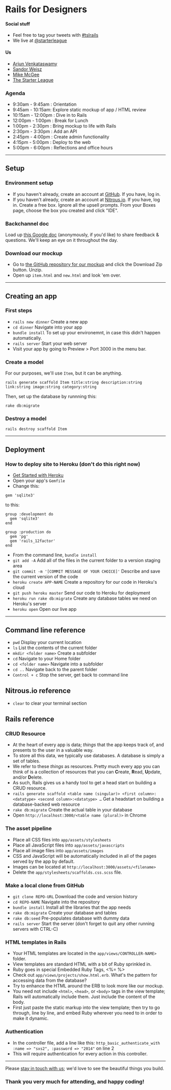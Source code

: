 # Rails for Designers

#### Social stuff

- Feel free to tag your tweets with [#tslrails](https://twitter.com/search?q=%23tslrails&src=hash)
- We live at [@starterleague](https://twitter.com/starterleague)

#### Us

- [Arjun Venkataswamy](https://twitter.com/thevenkataswamy)
- [Sandor Weisz](http://santheo.com)
- [Mike McGee](http://twitter.com/michaelmcgee)
- [The Starter League](http://www.starterleague.com/)

### Agenda

- 9:30am - 9:45am : Orientation
- 9:45am - 10:15am: Explore static mockup of app / HTML review
- 10:15am - 12:00pm : Dive in to Rails
- 12:00pm - 1:00pm : Break for Lunch
- 1:00pm - 2:30pm : Bring mockup to life with Rails
- 2:30pm - 3:30pm : Add an API
- 2:45pm - 4:00pm : Create admin functionality
- 4:15pm - 5:00pm : Deploy to the web
- 5:00pm - 6:00pm : Reflections and office hours

---

## Setup

### Environment setup

 - If you haven't already, create an account at [GitHub](https://github.com/). If you have, log in.
 - If you haven't already, create an account at [Nitrous.io](https://www.nitrous.io/). If you have, log in. Create a free box. Ignore all the upsell prompts. From your Boxes page, choose the box you created and click "IDE".

### Backchannel doc

Load up [this Google doc](https://docs.google.com/document/d/18k1szk6zdQAwIQ5Yl2pmTZyGBkVEwZj8g0j3yHUogeQ/edit?usp=sharing) (anonymously, if you'd like) to share feedback & questions. We'll keep an eye on it throughout the day.

### Download our mockup

- Go to [the GitHub repository for our mockup](https://github.com/tsl-sxsw-2014/dinner-mockup) and click the Download Zip button. Unzip.
- Open up `item.html` and `new.html` and look 'em over.

---


## Creating an app

### First steps

- `rails new dinner` Create a new app
- `cd dinner` Navigate into your app
- `bundle install` To set up your environemnt, in case this didn't happen automatically.
- `rails server` Start your web server
- Visit your app by going to Preview > Port 3000 in the menu bar.

### Create a model

For our purposes, we'll use `Item`, but it can be anything.

```
rails generate scaffold Item title:string description:string link:string image:string category:string
```

Then, set up the database by runnning this:

```
rake db:migrate
```

### Destroy a model

```
rails destroy scaffold Item
```

---

## Deployment

### How to deploy site to Heroku (don't do this right now)

- [Get Started with Heroku](https://devcenter.heroku.com/articles/quickstart)
- Open your app's `Gemfile`
- Change this:

```
gem 'sqlite3'
```

to this:

```
group :development do
  gem 'sqlite3'
end

group :production do
  gem 'pg'
  gem 'rails_12factor'
end
```

- From the command line, `bundle install`
- `git add -A` Add all of the files in the current folder to a version staging area
- `git commit -m '[COMMIT MESSAGE OF YOUR CHOICE]'` Describe and save the current version of the code
- `heroku create APP-NAME` Create a repository for our code in Heroku's cloud
- `git push heroku master` Send our code to Heroku for deployment
- `heroku run rake db:migrate` Create any database tables we need on Heroku's server
- `heroku open` Open our live app

---

## Command line reference

- `pwd` Display your current location
- `ls` List the contents of the current folder
- `mkdir <folder name>` Create a subfolder
- `cd` Navigate to your Home folder
- `cd <folder name>` Navigate into a subfolder
- `cd ..` Navigate back to the parent folder
- `Control + c` Stop the server, get back to command line

## Nitrous.io reference

- `clear` to clear your terminal section

## Rails reference

### CRUD Resource

- At the heart of every app is data; *things* that the app keeps track of, and presents to the user in a valuable way.
- To store all this data, we typically use databases. A database is simply a set of tables.
- We refer to these *things* as resources. Pretty much every app you can think of is a collection of resources that you can **C**reate, **R**ead, **U**pdate, and/or **D**elete.
- As such, Rails gives us a handy tool to get a head start on building a CRUD resource.
- `rails generate scaffold <table name (singular)> <first column>:<datatype> <second column>:<datatype> …` Get a headstart on building a database-backed web resource
- `rake db:migrate` Create the actual table in your database
- Open `http://localhost:3000/<table name (plural)>` in Chrome

### The asset pipeline

- Place all CSS files into `app/assets/stylesheets`
- Place all JavaScript files into `app/assets/javascripts`
- Place all image files into `app/assets/images`
- CSS and JavaScript will be automatically included in all of the pages served by the app by default.
- Images can be located at `http://localhost:3000/assets/<filename>`
- Delete the `app/stylesheets/scaffolds.css.scss` file.

### Make a local clone from GitHub

- `git clone REPO-URL` Download the code and version history
- `cd REPO-NAME` Navigate into the repository
- `bundle install` Install all the libraries that the app needs
- `rake db:migrate` Create your database and tables
- `rake db:seed` Pre-populates database with dummy data
- `rails server` Start the server (don't forget to quit any other running servers with CTRL-C)

### HTML templates in Rails

- Your HTML templates are located in the `app/views/CONTROLLER-NAME>` folder.
- View templates are standard HTML with a bit of Ruby sprinkled in.
- Ruby goes in special Embedded Ruby Tags, <%=  %>
- Check out `app/views/projects/show.html.erb`. What's the pattern for accessing data from the database?
- Try to enhance the HTML around the ERB to look more like our mockup.
- You need not include `<html>`, `<head>`, or `<body>` tags in the view template; Rails will automatically include them. Just include the content of the body.
- First just paste the static markup into the view template; then try to go through, line by line, and embed Ruby wherever you need to in order to make it dynamic.

### Authentication

- In the controller file, add a line like this: `http_basic_authenticate_with :name => "sxs2", :password => "2014"` on line 2
- This will require authentication for every action in this controller.

---

Please [stay in touch with us](https://twitter.com/starterleague); we'd love to see the beautiful things you build.

### Thank you very much for attending, and happy coding!
